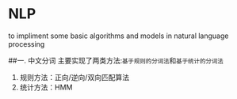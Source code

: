 # NLP
to impliment some basic algorithms and models in natural language processing

##一. 中文分词
主要实现了两类方法:`基于规则的分词法`和`基于统计的分词法` <br> 
1. 规则方法：正向/逆向/双向匹配算法
2. 统计方法：HMM
